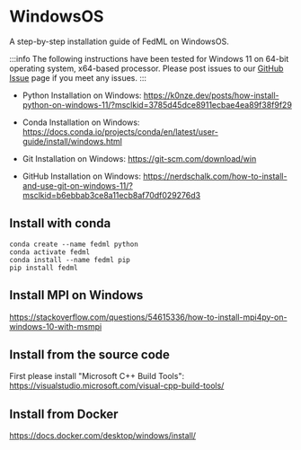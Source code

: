 # WindowsOS

A step-by-step installation guide of FedML on WindowsOS.


:::info
The following instructions have been tested for Windows 11 on 64-bit operating system, x64-based processor. Please post issues to our [GitHub Issue](https://github.com/FedML-AI/FedML/issues) page if you meet any issues.
:::

- Python Installation on Windows: https://k0nze.dev/posts/how-install-python-on-windows-11/?msclkid=3785d45dce8911ecbae4ea89f38f9f29

- Conda Installation on Windows: https://docs.conda.io/projects/conda/en/latest/user-guide/install/windows.html

- Git Installation on Windows: https://git-scm.com/download/win

- GitHub Installation on Windows: https://nerdschalk.com/how-to-install-and-use-git-on-windows-11/?msclkid=b6ebbab3ce8a11ecb8af70df029276d3

## Install with conda

```
conda create --name fedml python
conda activate fedml
conda install --name fedml pip
pip install fedml
```

## Install MPI on Windows
https://stackoverflow.com/questions/54615336/how-to-install-mpi4py-on-windows-10-with-msmpi

## Install from the source code
First please install "Microsoft C++ Build Tools":
https://visualstudio.microsoft.com/visual-cpp-build-tools/

## Install from Docker

https://docs.docker.com/desktop/windows/install/